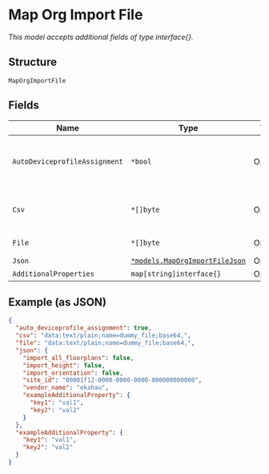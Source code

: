 
# Map Org Import File

*This model accepts additional fields of type interface{}.*

## Structure

`MapOrgImportFile`

## Fields

| Name | Type | Tags | Description |
|  --- | --- | --- | --- |
| `AutoDeviceprofileAssignment` | `*bool` | Optional | whether to auto assign device to deviceprofile by name |
| `Csv` | `*[]byte` | Optional | csv file for ap name mapping, optional |
| `File` | `*[]byte` | Optional | ekahau or ibwave file |
| `Json` | [`*models.MapOrgImportFileJson`](../../doc/models/map-org-import-file-json.md) | Optional | - |
| `AdditionalProperties` | `map[string]interface{}` | Optional | - |

## Example (as JSON)

```json
{
  "auto_deviceprofile_assignment": true,
  "csv": "data:text/plain;name=dummy_file;base64,",
  "file": "data:text/plain;name=dummy_file;base64,",
  "json": {
    "import_all_floorplans": false,
    "import_height": false,
    "import_orientation": false,
    "site_id": "00001f12-0000-0000-0000-000000000000",
    "vendor_name": "ekahau",
    "exampleAdditionalProperty": {
      "key1": "val1",
      "key2": "val2"
    }
  },
  "exampleAdditionalProperty": {
    "key1": "val1",
    "key2": "val2"
  }
}
```

